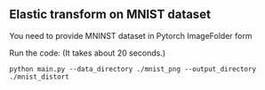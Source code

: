 ## Elastic transform on MNIST dataset

You need to provide MNINST dataset in Pytorch ImageFolder form

Run the code: (It takes about 20 seconds.)
```
python main.py --data_directory ./mnist_png --output_directory ./mnist_distort
```